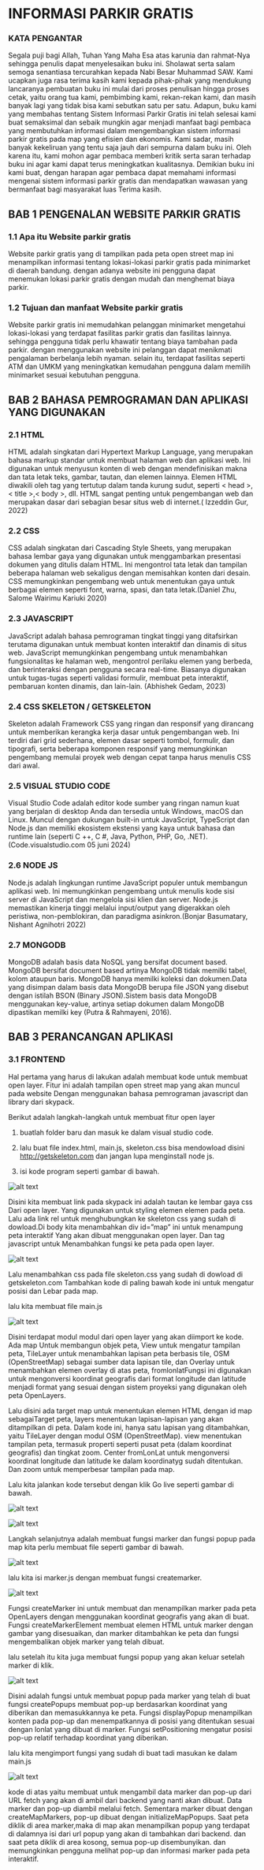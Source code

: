 # INFORMASI PARKIR GRATIS 

### KATA PENGANTAR

Segala puji bagi Allah, Tuhan Yang Maha Esa atas karunia dan rahmat-Nya sehingga penulis dapat menyelesaikan buku ini. Sholawat serta salam semoga senantiasa tercurahkan kepada Nabi Besar Muhammad SAW.
Kami ucapkan juga rasa terima kasih kami kepada pihak-pihak yang mendukung lancaranya pembuatan buku ini mulai dari proses penulisan hingga proses cetak, yaitu orang tua kami, pembimbing kami, rekan-rekan kami, dan masih banyak lagi yang tidak bisa kami sebutkan satu per satu.
Adapun, buku kami yang membahas tentang Sistem Informasi Parkir Gratis ini telah selesai kami buat semaksimal dan sebaik mungkin agar menjadi manfaat bagi pembaca yang membutuhkan informasi dalam mengembangkan sistem informasi parkir gratis pada map yang efisien dan ekonomis.
Kami sadar, masih banyak kekeliruan yang tentu saja jauh dari sempurna dalam buku ini. Oleh karena itu, kami mohon agar pembaca memberi kritik serta saran terhadap buku ini agar kami dapat terus meningkatkan kualitasnya. Demikian buku ini kami buat, dengan harapan agar pembaca dapat memahami informasi mengenai sistem informasi parkir gratis dan mendapatkan wawasan yang bermanfaat bagi masyarakat luas Terima kasih.



## BAB 1 PENGENALAN WEBSITE PARKIR GRATIS<br/>

### 1.1  Apa itu Website parkir gratis <br/>

Website parkir gratis yang di tampilkan pada peta open street map ini menampilkan informasi tentang lokasi-lokasi parkir gratis pada minimarket di daerah bandung. dengan adanya website ini pengguna dapat menemukan lokasi parkir gratis dengan mudah dan menghemat biaya parkir.<br/>

### 1.2  Tujuan dan manfaat Website parkir gratis <br/>

Website parkir gratis ini memudahkan pelanggan minimarket mengetahui lokasi-lokasi yang terdapat fasilitas parkir gratis dan fasilitas lainnya. sehingga pengguna tidak perlu khawatir tentang biaya tambahan pada parkir. dengan menggunakan website ini pelanggan dapat menikmati pengalaman berbelanja lebih nyaman. selain itu, terdapat fasilitas seperti ATM dan UMKM yang meningkatkan kemudahan pengguna dalam memilih minimarket sesuai kebutuhan pengguna. <br/>

## BAB 2 BAHASA PEMROGRAMAN DAN APLIKASI YANG DIGUNAKAN<br/>

### 2.1 HTML <br/>

HTML adalah singkatan dari Hypertext Markup Language, yang merupakan bahasa markup standar untuk membuat halaman web dan aplikasi web.
Ini digunakan untuk menyusun konten di web dengan mendefinisikan makna dan tata letak teks, gambar, tautan, dan elemen lainnya. Elemen HTML diwakili oleh tag yang tertutup dalam tanda kurung sudut, seperti < head >,< title >,< body >, dll. HTML sangat penting untuk pengembangan web dan merupakan dasar dari sebagian besar situs web di internet.( Izzeddin Gur, 2022)<br/>

### 2.2	CSS	<br/>

CSS adalah singkatan dari Cascading Style Sheets, yang merupakan bahasa lembar gaya yang digunakan untuk menggambarkan presentasi dokumen yang ditulis dalam HTML. Ini mengontrol tata letak dan tampilan beberapa halaman web sekaligus dengan memisahkan konten dari desain. CSS memungkinkan pengembang web untuk menentukan gaya untuk berbagai elemen seperti font, warna, spasi, dan tata letak.(Daniel Zhu, Salome Wairimu Kariuki 2020)<br/>

### 2.3	JAVASCRIPT	<br/>

JavaScript adalah bahasa pemrograman tingkat tinggi yang ditafsirkan terutama digunakan untuk membuat konten interaktif dan dinamis di situs web. JavaScript memungkinkan pengembang untuk menambahkan fungsionalitas ke halaman web, mengontrol perilaku elemen yang berbeda, dan berinteraksi dengan pengguna secara real-time. Biasanya digunakan untuk tugas-tugas seperti validasi formulir, membuat peta interaktif, pembaruan konten dinamis, dan lain-lain. (Abhishek Gedam, 2023)<br/>

### 2.4	CSS SKELETON / GETSKELETON	<br/>

Skeleton adalah Framework CSS yang ringan dan responsif yang dirancang untuk memberikan kerangka kerja dasar untuk pengembangan web. Ini terdiri dari grid sederhana, elemen dasar seperti tombol, formulir, dan tipografi, serta beberapa komponen responsif yang memungkinkan pengembang memulai proyek web dengan cepat tanpa harus menulis CSS dari awal.<br/>

### 2.5	VISUAL STUDIO CODE	<br/>

Visual Studio Code adalah editor kode sumber yang ringan namun kuat yang berjalan di desktop Anda dan tersedia untuk Windows, macOS dan Linux. Muncul dengan dukungan built-in untuk JavaScript, TypeScript dan Node.js dan memiliki ekosistem ekstensi yang kaya untuk bahasa dan runtime lain (seperti C ++, C #, Java, Python, PHP, Go, .NET).(Code.visualstudio.com 05 juni 2024) <br/>

### 2.6	NODE JS	<br/>

Node.js adalah lingkungan runtime JavaScript populer untuk membangun aplikasi web. Ini memungkinkan pengembang untuk menulis kode sisi server di JavaScript dan mengelola sisi klien dan server. Node.js memastikan kinerja tinggi melalui input/output yang digerakkan oleh peristiwa, non-pemblokiran, dan paradigma asinkron.(Bonjar Basumatary, Nishant Agnihotri 2022)<br/>

### 2.7 MONGODB<br/>

MongoDB adalah basis data NoSQL yang bersifat document based. MongoDB bersifat document based artinya MongoDB tidak memilki tabel,
kolom ataupun baris. MongoDB hanya memilki koleksi dan dokumen.Data yang disimpan dalam basis data MongoDB berupa file JSON yang disebut dengan istilah BSON (Binary JSON).Sistem basis data MongoDB menggunakan key-value, artinya setiap dokumen dalam MongoDB dipastikan memilki key (Putra & Rahmayeni, 2016).<br/>


## BAB 3 PERANCANGAN APLIKASI<br/>

### 3.1 FRONTEND<br/>

Hal pertama yang harus di lakukan adalah membuat kode untuk membuat open layer. Fitur ini adalah tampilan open street map yang akan muncul pada website Dengan menggunakan bahasa pemrograman javascript dan library dari skypack.

Berikut adalah langkah-langkah untuk membuat fitur open layer

1. buatlah folder baru dan masuk ke dalam visual studio code.

2. lalu buat file index.html, main.js, skeleton.css bisa mendowload disini
http://getskeleton.com dan jangan lupa menginstall node js.

3. isi kode program seperti gambar di bawah.

![alt text](img/index.png)

Disini kita membuat link pada skypack ini adalah tautan ke lembar gaya css Dari open layer. Yang digunakan untuk styling elemen elemen pada peta. Lalu ada link rel untuk menghubungkan ke skeleton css yang sudah di dowload.Di body kita menambahkan div id=”map” ini untuk menampung peta interaktif Yang akan dibuat menggunakan open layer. Dan tag javascript untuk Menambahkan fungsi ke peta pada open layer.

![alt text](img/css.png)

Lalu menambahkan css pada file skeleton.css yang sudah di dowload di getskeleton.com Tambahkan kode di paling bawah kode ini untuk mengatur posisi dan Lebar pada map.

lalu kita membuat file main.js

![alt text](img/main.js.png)

Disini terdapat modul modul dari open layer yang akan diimport ke kode. Ada map Untuk membangun objek peta, View untuk mengatur tampilan peta, TileLayer untuk menambahkan lapisan peta berbasis tile, OSM (OpenStreetMap) sebagai sumber data lapisan tile, dan Overlay untuk menambahkan elemen overlay di atas peta, fromlonlatFungsi ini digunakan untuk mengonversi koordinat geografis dari format longitude dan latitude menjadi format yang sesuai dengan sistem proyeksi yang digunakan oleh peta OpenLayers. 

Lalu disini ada target map untuk menentukan elemen HTML dengan id map sebagaiTarget peta, layers menentukan lapisan-lapisan yang akan ditampilkan di peta. Dalam kode ini, hanya satu lapisan yang ditambahkan, yaitu TileLayer dengan modul OSM (OpenStreetMap). view menentukan tampilan peta, termasuk properti seperti pusat peta (dalam koordinat geografis) dan tingkat zoom. Center fromLonLat untuk mengonversi koordinat longitude dan latitude ke dalam koordinatyg sudah ditentukan. Dan zoom untuk memperbesar tampilan pada map.

Lalu kita jalankan kode tersebut dengan klik Go live seperti gambar di bawah.

![alt text](img/run.png)


![alt text](img/map.png)


Langkah selanjutnya adalah membuat fungsi marker dan fungsi popup pada map kita perlu membuat file seperti gambar di bawah.

![alt text](img/image-2.png)

lalu kita isi marker.js dengan membuat fungsi createmarker.

![alt text](img/image-1.png)

Fungsi createMarker ini untuk membuat dan menampilkan marker pada peta OpenLayers dengan menggunakan koordinat geografis yang akan di buat. Fungsi createMarkerElement membuat elemen HTML untuk marker dengan gambar yang disesuaikan, dan marker ditambahkan ke peta dan fungsi mengembalikan objek marker yang telah dibuat.

lalu setelah itu kita juga membuat fungsi popup yang akan keluar setelah marker di klik.

![alt text](img/carbon%20(8).png)

Disini adalah fungsi untuk membuat popup pada marker yang telah di buat fungsi createPopups membuat pop-up berdasarkan koordinat yang diberikan dan memasukkannya ke peta. Fungsi displayPopup menampilkan konten pada pop-up dan menempatkannya di posisi yang ditentukan sesuai dengan lonlat yang dibuat di marker. Fungsi setPositioning mengatur posisi pop-up relatif terhadap koordinat yang diberikan.


lalu kita mengimport fungsi yang sudah di buat tadi masukan ke dalam main.js

![alt text](img/carbon%20(9).png)

kode di atas yaitu membuat untuk mengambil data marker dan pop-up dari URL fetch yang akan di ambil dari backend yang nanti akan dibuat. Data marker dan pop-up diambil melalui fetch. Sementara marker dibuat dengan createMapMarkers, pop-up dibuat dengan initializeMapPopups. Saat peta diklik di area marker,maka di map akan menampilkan popup yang terdapat di dalamnya isi dari url popup yang akan di tambahkan dari backend. dan saat peta diklik di area kosong, semua pop-up disembunyikan. dan memungkinkan pengguna melihat pop-up dan informasi marker pada peta interaktif.



